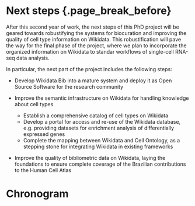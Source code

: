 # Next steps  {.page_break_before}


After this second year of work, the next steps of this PhD project will be geared towards robustifying the systems for biocuration and improving the quality of cell type information on Wikidata.
This robustification will pave the way for the final phase of the project, where we plan to incorporate the organized information on Wikidata to standar workflows of single-cell RNA-seq data analysis.

In particular, the next part of the project includes the following steps:

* Develop Wikidata Bib into a mature system and deploy it as Open Source Software for the research community

* Improve the semantic infrastructure on Wikidata for handling knowledge about cell types

    * Establish a comprehensive catalog of cell types on Wikidata
    * Develop a portal for access and re-use of the Wikidata database, e.g. providing datasets for enrichment analysis of differentially expressed genes
    * Complete the mapping between Wikidata and Cell Ontology, as a stepping stone for integrating Wikidata in existing frameworks
  
* Improve the quality of bibliometric data on Wikidata, laying the foundations to ensure complete coverage of the Brazilian contributions to the Human Cell Atlas

# Chronogram

